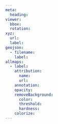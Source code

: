 ```yaml
---
meta: 
  heading: 
viewer: 
  bbox: 
  rotation: 
xyz: 
  url: 
  label: 
geojson: 
  - filename: 
    label: 
allmaps: 
  - label: 
    attribution: 
      name: 
      url: 
    annotation: 
    opacity: 
    removeBackground: 
      color: 
      threshold: 
      hardness: 
    colorize: 
---
```

